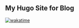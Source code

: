 ## My Hugo Site for Blog

<div class="text-center m-2">

[![wakatime](https://wakatime.com/badge/github/joseph-mccarthy/joseph-mccarthy.github.io.svg)](https://wakatime.com/badge/github/joseph-mccarthy/joseph-mccarthy.github.io)

</div>